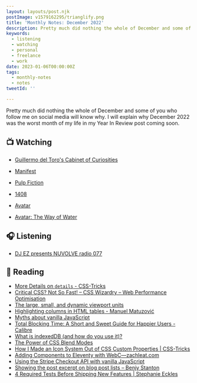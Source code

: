 ```yaml
---
layout: layouts/post.njk
postImage: v1579162295/trianglify.png
title: 'Monthly Notes: December 2022'
description: Pretty much did nothing the whole of December and some of you who follow me on social media will know why.
keywords:
  - listening
  - watching
  - personal
  - freelance
  - work
date: 2023-01-06T00:00:00Z
tags:
  - monthly-notes
  - notes
tweetId: ''

---
```

<p class="lead">Pretty much did nothing the whole of December and some of you who follow me on social media will know why. I will explain why December 2022 was the worst month of my life in my Year In Review post coming soon.</p>

## 📺 Watching
- [Guillermo del Toro's Cabinet of Curiosities](https://www.themoviedb.org/tv/83659-guillermo-del-toro-s-cabinet-of-curiosities "Guillermo del Toro's Cabinet of Curiosities")

- [Manifest](https://www.themoviedb.org/tv/79696-manifest "Manifest")

- [Pulp Fiction](https://www.themoviedb.org/movie/680-pulp-fiction "Pulp Fiction")
- [1408](https://www.themoviedb.org/movie/3021-1408 "1408")
- [Avatar](https://www.themoviedb.org/movie/19995-avatar "Avatar")
- [Avatar: The Way of Water](https://www.themoviedb.org/movie/76600-avatar-the-way-of-water "Avatar: The Way of Water")

## 🎧 Listening
- [DJ EZ presents NUVOLVE radio 077](https://www.mixcloud.com/djez/nuvolve-077/ "DJ EZ presents NUVOLVE radio 077")

## 📖 Reading

- [More Details on `details` - CSS-Tricks](https://css-tricks.com/more-details-on-details/ "More Details on `details` - CSS-Tricks")
- [Critical CSS? Not So Fast! – CSS Wizardry – Web Performance Optimisation](https://csswizardry.com/2022/09/critical-css-not-so-fast/ "Critical CSS? Not So Fast! – CSS Wizardry – Web Performance Optimisation")
- [The large, small, and dynamic viewport units](https://web.dev/viewport-units/ "The large, small, and dynamic viewport units")
- [Highlighting columns in HTML tables - Manuel Matuzović](https://www.matuzo.at/blog/highlighting-columns/ "Highlighting columns in HTML tables - Manuel Matuzović")
- [Myths about vanilla JavaScript](https://gomakethings.com/myths-about-vanilla-javascript/ "Myths about vanilla JavaScript")
- [Total Blocking Time: A Short and Sweet Guide for Happier Users - Calibre](https://calibreapp.com/blog/total-blocking-time "Total Blocking Time: A Short and Sweet Guide for Happier Users - Calibre")
- [What is indexedDB (and how do you use it)?](https://gomakethings.com/what-is-indexeddb-and-how-do-you-use-it/ "What is indexedDB (and how do you use it)?")
- [The Power of CSS Blend Modes](https://cloudfour.com/thinks/the-power-of-css-blend-modes/ "The Power of CSS Blend Modes")
- [How I Made an Icon System Out of CSS Custom Properties | CSS-Tricks](https://css-tricks.com/how-i-made-an-icon-system-out-of-css-custom-properties/ "How I Made an Icon System Out of CSS Custom Properties | CSS-Tricks")
- [Adding Components to Eleventy with WebC—zachleat.com](https://www.zachleat.com/web/webc-in-eleventy/ "Adding Components to Eleventy with WebC—zachleat.com")
- [Using the Stripe Checkout API with vanilla JavaScript](https://gomakethings.com/using-the-stripe-checkout-api-with-vanilla-javascript/ "Using the Stripe Checkout API with vanilla JavaScript")
- [Showing the post excerpt on blog post lists – Benjy Stanton](https://www.benjystanton.co.uk/blog/showing-the-post-excerpt-on-blog-post-lists/ "Showing the post excerpt on blog post lists – Benjy Stanton")
- [4 Required Tests Before Shipping New Features | Stephanie Eckles](https://thinkdobecreate.com/articles/4-required-tests-before-shipping-new-features/ "4 Required Tests Before Shipping New Features | Stephanie Eckles")

